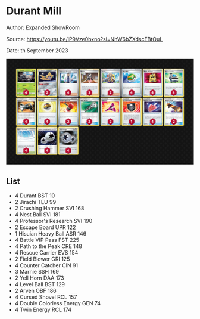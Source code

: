 # Durant Mill

Author: Expanded ShowRoom

Source: <https://youtu.be/iP9Vze0bxno?si=NhW6bZXdscEBtOuL>

Date: th September 2023

![decklist](../../images/OBF/Durant%20Mill/2-%20Durant%20Mill.png)

## List

* 4 Durant BST 10
* 2 Jirachi TEU 99
* 2 Crushing Hammer SVI 168
* 4 Nest Ball SVI 181
* 4 Professor's Research SVI 190
* 2 Escape Board UPR 122
* 1 Hisuian Heavy Ball ASR 146
* 4 Battle VIP Pass FST 225
* 4 Path to the Peak CRE 148
* 4 Rescue Carrier EVS 154
* 2 Field Blower GRI 125
* 4 Counter Catcher CIN 91
* 3 Marnie SSH 169
* 2 Yell Horn DAA 173
* 4 Level Ball BST 129
* 2 Arven OBF 186
* 4 Cursed Shovel RCL 157
* 4 Double Colorless Energy GEN 74
* 4 Twin Energy RCL 174
